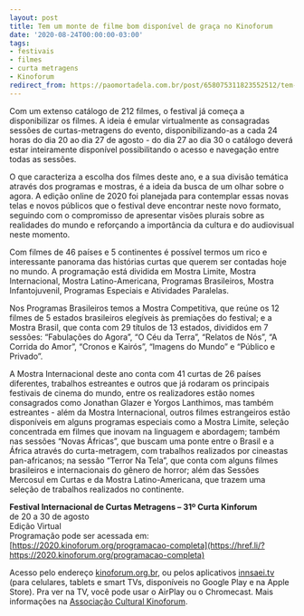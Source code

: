 ```yaml
---
layout: post
title: Tem um monte de filme bom disponível de graça no Kinoforum
date: '2020-08-24T00:00:00-03:00'
tags:
- festivais
- filmes
- curta metragens
- Kinoforum
redirect_from: https://paomortadela.com.br/post/658075311823552512/tem-um-monte-de-filme-bom-dispon%C3%ADvel-de-gra%C3%A7a-no
---
```

Com um extenso catálogo de 212 filmes, o festival já começa a disponibilizar os filmes. A ideia é emular virtualmente as consagradas sessões de curtas-metragens do evento, disponibilizando-as a cada 24 horas do dia 20 ao dia 27 de agosto - do dia 27 ao dia 30 o catálogo deverá estar inteiramente disponível possibilitando o acesso e navegação entre todas as sessões.

O que caracteriza a escolha dos filmes deste ano, e a sua divisão temática através dos programas e mostras, é a ideia da busca de um olhar sobre o agora. A edição online de 2020 foi planejada para contemplar essas novas telas e novos públicos que o festival deve encontrar neste novo formato, seguindo com o compromisso de apresentar visões plurais sobre as realidades do mundo e reforçando a importância da cultura e do audiovisual neste momento.

Com filmes de 46 países e 5 continentes é possível termos um rico e interessante panorama das histórias curtas que querem ser contadas hoje no mundo. A programação está dividida em Mostra Limite, Mostra Internacional, Mostra Latino-Americana, Programas Brasileiros, Mostra Infantojuvenil, Programas Especiais e Atividades Paralelas.

Nos Programas Brasileiros temos a Mostra Competitiva, que reúne os 12 filmes de 5 estados brasileiros elegíveis às premiações do festival; e a Mostra Brasil, que conta com 29 títulos de 13 estados, divididos em 7 sessões: “Fabulações do Agora”, “O Céu da Terra”, “Relatos de Nós”, “A Corrida do Amor”, “Cronos e Kairós”, “Imagens do Mundo” e “Público e Privado”.

A Mostra Internacional deste ano conta com 41 curtas de 26 países diferentes, trabalhos estreantes e outros que já rodaram os principais festivais de cinema do mundo, entre os realizadores estão nomes consagrados como Jonathan Glazer e Yorgos Lanthimos, mas também estreantes - além da Mostra Internacional, outros filmes estrangeiros estão disponíveis em alguns programas especiais como a Mostra Limite, seleção concentrada em filmes que inovam na linguagem e abordagem; também nas sessões “Novas Áfricas”, que buscam uma ponte entre o Brasil e a África através do curta-metragem, com trabalhos realizados por cineastas pan-africanos; na sessão “Terror Na Tela”, que conta com alguns filmes brasileiros e internacionais do gênero de horror; além das Sessões Mercosul em Curtas e da Mostra Latino-Americana, que trazem uma seleção de trabalhos realizados no continente.

**Festival Internacional de Curtas Metragens – 31º Curta Kinforum**  
de 20 a 30 de agosto  
Edição Virtual  
Programação pode ser acessada em: [https://2020.kinoforum.org/programacao-completa](https://href.li/?https://2020.kinoforum.org/programacao-completa)

Acesso pelo endereço [kinoforum.org.br](https://href.li/?https://jinoforum.org.br), ou pelos aplicativos [innsaei.tv](https://href.li/?https://innsaei.tv/) (para celulares, tablets e smart TVs, disponíveis no Google Play e na Apple Store). Pra ver na TV, você pode usar o AirPlay ou o Chromecast. Mais informações na [Associação Cultural Kinoforum](https://href.li/?https://kinoforum.org/curtas).


